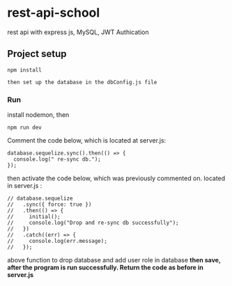 # rest-api-school
rest api with express js, MySQL, JWT Authication

## Project setup
```
npm install

then set up the database in the dbConfig.js file
```
### Run
install nodemon, then 
```
npm run dev
```
Comment the code below, which is located at server.js:
```
database.sequelize.sync().then(() => {
  console.log(" re-sync db.");
});
```
then activate the code below, which was previously commented on. located in server.js :
```
// database.sequelize
//   .sync({ force: true })
//   .then(() => {
//     initial();
//     console.log("Drop and re-sync db successfully");
//   })
//   .catch((err) => {
//     console.log(err.message);
//   });
```
above function to drop database and add user role in database **then save, after the program is run successfully. Return the code as before in server.js**
